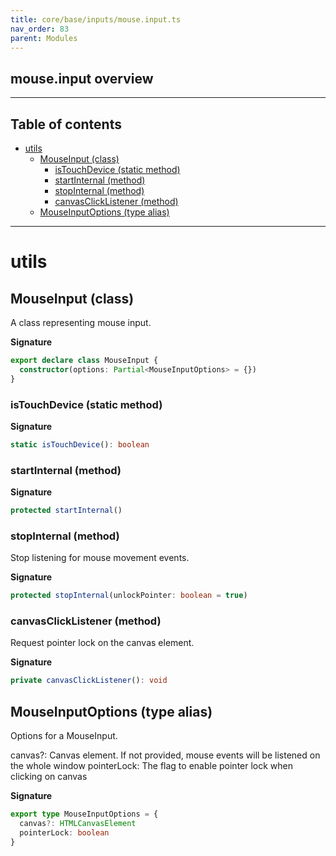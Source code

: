```yaml
---
title: core/base/inputs/mouse.input.ts
nav_order: 83
parent: Modules
---
```


## mouse.input overview

---

<h2 class="text-delta">Table of contents</h2>

- [utils](#utils)
  - [MouseInput (class)](#mouseinput-class)
    - [isTouchDevice (static method)](#istouchdevice-static-method)
    - [startInternal (method)](#startinternal-method)
    - [stopInternal (method)](#stopinternal-method)
    - [canvasClickListener (method)](#canvasclicklistener-method)
  - [MouseInputOptions (type alias)](#mouseinputoptions-type-alias)

---

# utils

## MouseInput (class)

A class representing mouse input.

**Signature**

```ts
export declare class MouseInput {
  constructor(options: Partial<MouseInputOptions> = {})
}
```

### isTouchDevice (static method)

**Signature**

```ts
static isTouchDevice(): boolean
```

### startInternal (method)

**Signature**

```ts
protected startInternal()
```

### stopInternal (method)

Stop listening for mouse movement events.

**Signature**

```ts
protected stopInternal(unlockPointer: boolean = true)
```

### canvasClickListener (method)

Request pointer lock on the canvas element.

**Signature**

```ts
private canvasClickListener(): void
```

## MouseInputOptions (type alias)

Options for a MouseInput.

canvas?: Canvas element. If not provided, mouse events will be listened on the whole window
pointerLock: The flag to enable pointer lock when clicking on canvas

**Signature**

```ts
export type MouseInputOptions = {
  canvas?: HTMLCanvasElement
  pointerLock: boolean
}
```
